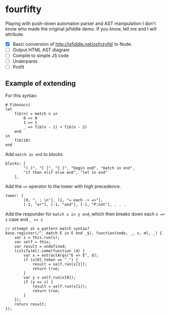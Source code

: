 fourfifty
=========

Playing with push-down automaton parser and AST manipulation
I don't know who made the original jsfiddle demo. If you know, tell me and I will attribute.

- [x] Basic conversion of http://jsfiddle.net/osfnzyfd/ to Node.
- [ ] Output HTML AST diagram
- [ ] Compile to simple JS code
- [ ] Underpants
- [ ] Profit

Example of extending
--------------------
For this syntax:
```
# Fibonacci
let
    fib(n) = match n in
        0 => 0
        1 => 1
        _ => fib(n - 1) + fib(n - 2)
    end
in
    fib(10)
end
```

 Add `match in end` to blocks
```
blocks: [
        "( )", "[ ]", "{ }", "begin end", "match in end",
        "if then elif else end", "let in end"
    ],
```

Add the `=>` operator to the tower with high precedence.
```
tower: [
        [0, ", ; \n"], [1, "= each -> =>"],
        [-1, "or"], [-1, "and"], [-1, "P:not"], . . .
```

Add the responder for `match x in y end`, which then breaks down each `x => z` case and `_ => z`

```
// attempt at a pattern match syntax?
base.register(/^_ match E in E end _$/, function(node, _, v, ml, _) {
    var z = this.run(v);
    var self = this;
    var result = undefined;
    listify(ml).some(function (d) {
        var x = extractArgs("E => E", d);
        if (x[0].token == "_") {
            result = self.run(x[1]);
            return true;
        }
        var y = self.run(x[0]);
        if (y == z) {
            result = self.run(x[1]);
            return true;
        }
    });
    return result;
});
```
